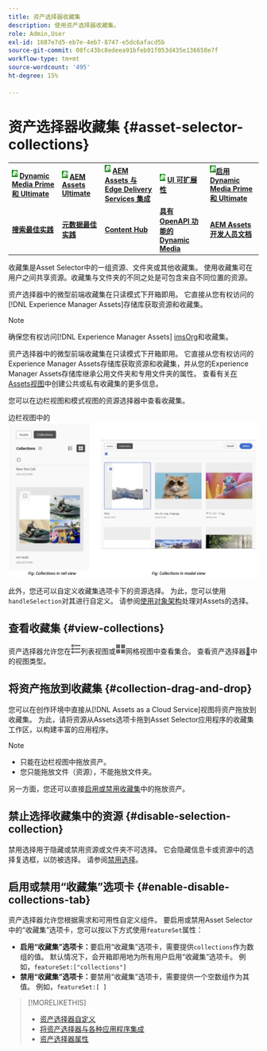 ```yaml
---
title: 资产选择器收藏集
description: 使用资产选择器收藏集。
role: Admin,User
exl-id: 1687e7d5-eb7e-4eb7-8747-e5dc6afacd5b
source-git-commit: 08fc43bc8edeea91bfeb01f053d435e136658e7f
workflow-type: tm+mt
source-wordcount: '495'
ht-degree: 15%

---
```


# 资产选择器收藏集 {#asset-selector-collections}

<table>
    <tr>
        <td>
            <sup style= "background-color:#008000; color:#FFFFFF; font-weight:bold"><i>新</i></sup> <a href="/help/assets/dynamic-media/dm-prime-ultimate.md"><b>Dynamic Media Prime 和 Ultimate</b></a>
        </td>
        <td>
            <sup style= "background-color:#008000; color:#FFFFFF; font-weight:bold"><i>新</i></sup> <a href="/help/assets/assets-ultimate-overview.md"><b>AEM Assets Ultimate</b></a>
        </td>
        <td>
            <sup style= "background-color:#008000; color:#FFFFFF; font-weight:bold"><i>新</i></sup> <a href="/help/assets/integrate-aem-assets-edge-delivery-services.md"><b>AEM Assets 与 Edge Delivery Services 集成</b></a>
        </td>
        <td>
            <sup style= "background-color:#008000; color:#FFFFFF; font-weight:bold"><i>新</i></sup> <a href="/help/assets/aem-assets-view-ui-extensibility.md"><b>UI 可扩展性</b></a>
        </td>
          <td>
            <sup style= "background-color:#008000; color:#FFFFFF; font-weight:bold"><i>新</i></sup><a href="/help/assets/dynamic-media/enable-dynamic-media-prime-and-ultimate.md"><b>启用 Dynamic Media Prime 和 Ultimate</b></a>
        </td>
    </tr>
    <tr>
        <td>
            <a href="/help/assets/search-best-practices.md"><b>搜索最佳实践</b></a>
        </td>
        <td>
            <a href="/help/assets/metadata-best-practices.md"><b>元数据最佳实践</b></a>
        </td>
        <td>
            <a href="/help/assets/product-overview.md"><b>Content Hub</b></a>
        </td>
        <td>
            <a href="/help/assets/dynamic-media-open-apis-overview.md"><b>具有 OpenAPI 功能的 Dynamic Media</b></a>
        </td>
        <td>
            <a href="https://developer.adobe.com/experience-cloud/experience-manager-apis/"><b>AEM Assets 开发人员文档</b></a>
        </td>
    </tr>
</table>

收藏集是Asset Selector中的一组资源、文件夹或其他收藏集。 使用收藏集可在用户之间共享资源。收藏集与文件夹的不同之处是可包含来自不同位置的资源。

资产选择器中的微型前端收藏集在只读模式下开箱即用。 它直接从您有权访问的[!DNL Experience Manager Assets]存储库获取资源和收藏集。

>[!NOTE]
>
>确保您有权访问[!DNL Experience Manager Assets] [imsOrg](/help/assets/asset-selector-properties.md)和收藏集。

资产选择器中的微型前端收藏集在只读模式下开箱即用。 它直接从您有权访问的Experience Manager Assets存储库获取资源和收藏集，并从您的Experience Manager Assets存储库继承公用文件夹和专用文件夹的属性。 查看有关[在Assets视图](/help/assets/manage-collections-assets-view.md#create-collection)中创建公共或私有收藏集的更多信息。

您可以在边栏视图和模式视图的资源选择器中查看收藏集。

边栏视图中的![收藏集](assets/collections-rail-modal-view.png)

<!--
Additionally, you can [customize](/help/assets/asset-selector-customization.md) the `featureSet` property to enable or disable collections in Asset Selector. See [enable or disable Collections tab](#enable-disable-collections-tab).-->

此外，您还可以自定义收藏集选项卡下的资源选择。 为此，您可以使用`handleSelection`对其进行自定义。 请参阅[使用对象架构](/help/assets/asset-selector-customization.md#handling-selection)处理对Assets的选择。

## 查看收藏集 {#view-collections}

资产选择器允许您在![列表视图](assets/do-not-localize/list-view.png)列表视图或![网格视图](assets/do-not-localize/grid-view.png)网格视图中查看集合。 查看资产选择器[&#128279;](overview-asset-selector.md#types-of-view)中的视图类型。

## 将资产拖放到收藏集 {#collection-drag-and-drop}

您可以在创作环境中直接从[!DNL Assets as a Cloud Service]视图将资产拖放到收藏集。 为此，请将资源从Assets选项卡拖到Asset Selector应用程序的收藏集工作区，以构建丰富的应用程序。

>[!NOTE]
>
>* 只能在边栏视图中拖放资产。
>* 您只能拖放文件（资源），不能拖放文件夹。

另一方面，您还可以直接[启用或禁用收藏集](asset-selector-customization.md#enable-disable-drag-and-drop)中的拖放资产。

## 禁止选择收藏集中的资源 {#disable-selection-collection}

禁用选择用于隐藏或禁用资源或文件夹不可选择。 它会隐藏信息卡或资源中的选择复选框，以防被选择。 请参阅[禁用选择](/help/assets/asset-selector-customization.md#disable-selection)。

## 启用或禁用“收藏集”选项卡 {#enable-disable-collections-tab}

资产选择器允许您根据需求和可用性自定义组件。 要启用或禁用Asset Selector中的“收藏集”选项卡，您可以按以下方式使用`featureSet`属性：

* **启用“收藏集”选项卡：**&#x200B;要启用“收藏集”选项卡，需要提供`collections`作为数组的值。 默认情况下，会开箱即用地为所有用户启用“收藏集”选项卡。 例如，`featureSet:["collections"]`
* **禁用“收藏集”选项卡：**&#x200B;要禁用“收藏集”选项卡，需要提供一个空数组作为其值。 例如，`featureSet:[ ]`

>[!MORELIKETHIS]
>
>* [资产选择器自定义](/help/assets/asset-selector-customization.md)
>* [将资产选择器与各种应用程序集成](/help/assets/integrate-asset-selector.md)
>* [资产选择器属性](/help/assets/asset-selector-properties.md)

